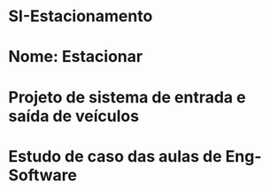 # SI-Estacionamento
# Nome: Estacionar
# Projeto de sistema de entrada e saída de veículos
# Estudo de caso das aulas de Eng-Software
